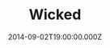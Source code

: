 ---
title: "Wicked"
venue: "Apollo Victoria Theatre"
date: 2014-09-02T19:00:00.000Z
permalink: /almanac/events/2014-09-02-wicked/index.html
poster: https://cdn.rknight.me/almanac/live/wicked.jpg
lat: 51.4957445
long: -0.1453089
---